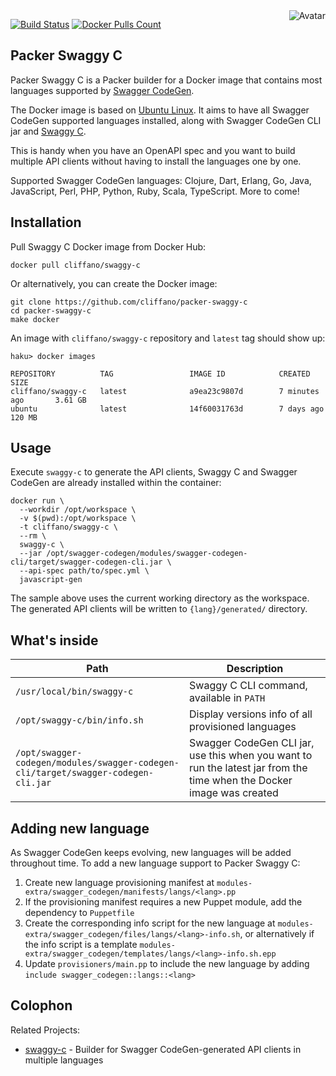 <img align="right" src="https://raw.github.com/cliffano/packer-swaggy-c/master/avatar.jpg" alt="Avatar"/>

[![Build Status](https://img.shields.io/travis/cliffano/packer-swaggy-c.svg)](http://travis-ci.org/cliffano/packer-swaggy-c)
[![Docker Pulls Count](https://img.shields.io/docker/pulls/cliffano/swaggy-c.svg)](https://hub.docker.com/r/cliffano/swaggy-c/)

Packer Swaggy C
---------------

Packer Swaggy C is a Packer builder for a Docker image that contains most languages supported by [Swagger CodeGen](https://github.com/swagger-api/swagger-codegen).

The Docker image is based on [Ubuntu Linux](https://hub.docker.com/_/ubuntu/). It aims to have all Swagger CodeGen supported languages installed, along with Swagger CodeGen CLI jar and [Swaggy C](https://github.com/cliffano/swaggy-c).

This is handy when you have an OpenAPI spec and you want to build multiple API clients without having to install the languages one by one.

Supported Swagger CodeGen languages: Clojure, Dart, Erlang, Go, Java, JavaScript, Perl, PHP, Python, Ruby, Scala, TypeScript. More to come!

Installation
------------

Pull Swaggy C Docker image from Docker Hub:

    docker pull cliffano/swaggy-c

Or alternatively, you can create the Docker image:

    git clone https://github.com/cliffano/packer-swaggy-c
    cd packer-swaggy-c
    make docker

An image with `cliffano/swaggy-c` repository and `latest` tag should show up:

    haku> docker images

    REPOSITORY          TAG                 IMAGE ID            CREATED             SIZE
    cliffano/swaggy-c   latest              a9ea23c9807d        7 minutes ago       3.61 GB
    ubuntu              latest              14f60031763d        7 days ago          120 MB

Usage
-----

Execute `swaggy-c` to generate the API clients, Swaggy C and Swagger CodeGen are already installed within the container:

    docker run \
      --workdir /opt/workspace \
      -v $(pwd):/opt/workspace \
      -t cliffano/swaggy-c \
      --rm \
      swaggy-c \
      --jar /opt/swagger-codegen/modules/swagger-codegen-cli/target/swagger-codegen-cli.jar \
      --api-spec path/to/spec.yml \
      javascript-gen

The sample above uses the current working directory as the workspace. The generated API clients will be written to `{lang}/generated/` directory.

What's inside
-------------

| Path | Description |
|-|-|
| `/usr/local/bin/swaggy-c` | Swaggy C CLI command, available in `PATH` |
| `/opt/swaggy-c/bin/info.sh` | Display versions info of all provisioned languages |
| `/opt/swagger-codegen/modules/swagger-codegen-cli/target/swagger-codegen-cli.jar` | Swagger CodeGen CLI jar, use this when you want to run the latest jar from the time when the Docker image was created |

Adding new language
-------------------

As Swagger CodeGen keeps evolving, new languages will be added throughout time. To add a new language support to Packer Swaggy C:

1. Create new language provisioning manifest at `modules-extra/swagger_codegen/manifests/langs/<lang>.pp`
2. If the provisioning manifest requires a new Puppet module, add the dependency to `Puppetfile`
3. Create the corresponding info script for the new language at `modules-extra/swagger_codegen/files/langs/<lang>-info.sh`, or alternatively if the info script is a template `modules-extra/swagger_codegen/templates/langs/<lang>-info.sh.epp`
4. Update `provisioners/main.pp` to include the new language by adding `include swagger_codegen::langs::<lang>`

Colophon
--------

Related Projects:

* [swaggy-c](http://github.com/cliffano/swaggy-c) - Builder for Swagger CodeGen-generated API clients in multiple languages
